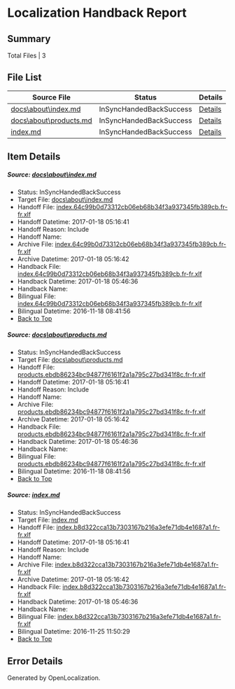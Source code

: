 # <a name='report-top'></a> Localization Handback Report

## Summary
 Total Files | 3

## File List
 Source File | Status | Details 
 ----------- | ------ | ------- 
 [docs\about\index.md](https://github.com/dotnet/docs/blob/7de873f244ac36ba0cafb5140a5405db437a40a6/docs/about/index.md) | InSyncHandedBackSuccess | [Details](#bb92a0edaedc425ccbc866fbb8c6652a1bf32a5128)
 [docs\about\products.md](https://github.com/dotnet/docs/blob/7de873f244ac36ba0cafb5140a5405db437a40a6/docs/about/products.md) | InSyncHandedBackSuccess | [Details](#3b444547c18c2e0dcace7a58b3c91cb3870c1de529)
 [index.md](https://github.com/dotnet/docs/blob/c8b9e166a49c86dcabfa89887db1dce3a8e45f4f/index.md) | InSyncHandedBackSuccess | [Details](#d8b2def6b766aa1af9318fe5b0620f4db4a2ee437391)

## Item Details
##### <a name='bb92a0edaedc425ccbc866fbb8c6652a1bf32a5128'></a> Source: [docs\about\index.md](https://github.com/dotnet/docs/blob/7de873f244ac36ba0cafb5140a5405db437a40a6/docs/about/index.md)
* Status: InSyncHandedBackSuccess
* Target File: [docs\about\index.md](https://github.com/dotnet/docs.fr-fr/blob/85c37d0403db0e7d31c5c6fd163ea6019a796943/docs/about/index.md)
* Handoff File: [index.64c99b0d73312cb06eb68b34f3a937345fb389cb.fr-fr.xlf](https://github.com/dotnet/docs.handoff/blob/b1c6a3825bcd40b75cd3a8a51daebd58659d71fa/ol-handoff/dotnet/docs.fr-fr/master/dotnet-core/index.64c99b0d73312cb06eb68b34f3a937345fb389cb.fr-fr.xlf)
* Handoff Datetime: 2017-01-18 05:16:41
* Handoff Reason: Include
* Handoff Name: 
* Archive File: [index.64c99b0d73312cb06eb68b34f3a937345fb389cb.fr-fr.xlf](https://github.com/dotnet/docs.handoff/blob/f032852e18dc421daf643fb4ef7fbd26cb4ff798/ol-archive/dotnet/docs.fr-fr/master/dotnet-core/index.64c99b0d73312cb06eb68b34f3a937345fb389cb.fr-fr.xlf)
* Archive Datetime: 2017-01-18 05:16:42
* Handback File: [index.64c99b0d73312cb06eb68b34f3a937345fb389cb.fr-fr.xlf](https://github.com/dotnet/docs.handback/blob/29f86cf00774ee27c8ce2d93dab47fdacc4c58e7/ol-handback/dotnet/docs.fr-fr/master/dotnet-core/index.64c99b0d73312cb06eb68b34f3a937345fb389cb.fr-fr.xlf)
* Handback Datetime: 2017-01-18 05:46:36
* Handback Name: 
* Bilingual File: [index.64c99b0d73312cb06eb68b34f3a937345fb389cb.fr-fr.xlf](https://github.com/dotnet/docs.handback/blob/e493bc47c712e1f7f9e531097c413e1ab00f69bf/ol-handback/dotnet/docs.fr-fr/master/ht-p1/index.64c99b0d73312cb06eb68b34f3a937345fb389cb.fr-fr.xlf)
* Bilingual Datetime: 2016-11-18 08:41:56
* [Back to Top](#report-top)

##### <a name='3b444547c18c2e0dcace7a58b3c91cb3870c1de529'></a> Source: [docs\about\products.md](https://github.com/dotnet/docs/blob/7de873f244ac36ba0cafb5140a5405db437a40a6/docs/about/products.md)
* Status: InSyncHandedBackSuccess
* Target File: [docs\about\products.md](https://github.com/dotnet/docs.fr-fr/blob/85c37d0403db0e7d31c5c6fd163ea6019a796943/docs/about/products.md)
* Handoff File: [products.ebdb86234bc94877f6161f2a1a795c27bd341f8c.fr-fr.xlf](https://github.com/dotnet/docs.handoff/blob/b1c6a3825bcd40b75cd3a8a51daebd58659d71fa/ol-handoff/dotnet/docs.fr-fr/master/dotnet-core/products.ebdb86234bc94877f6161f2a1a795c27bd341f8c.fr-fr.xlf)
* Handoff Datetime: 2017-01-18 05:16:41
* Handoff Reason: Include
* Handoff Name: 
* Archive File: [products.ebdb86234bc94877f6161f2a1a795c27bd341f8c.fr-fr.xlf](https://github.com/dotnet/docs.handoff/blob/f032852e18dc421daf643fb4ef7fbd26cb4ff798/ol-archive/dotnet/docs.fr-fr/master/dotnet-core/products.ebdb86234bc94877f6161f2a1a795c27bd341f8c.fr-fr.xlf)
* Archive Datetime: 2017-01-18 05:16:42
* Handback File: [products.ebdb86234bc94877f6161f2a1a795c27bd341f8c.fr-fr.xlf](https://github.com/dotnet/docs.handback/blob/29f86cf00774ee27c8ce2d93dab47fdacc4c58e7/ol-handback/dotnet/docs.fr-fr/master/dotnet-core/products.ebdb86234bc94877f6161f2a1a795c27bd341f8c.fr-fr.xlf)
* Handback Datetime: 2017-01-18 05:46:36
* Handback Name: 
* Bilingual File: [products.ebdb86234bc94877f6161f2a1a795c27bd341f8c.fr-fr.xlf](https://github.com/dotnet/docs.handback/blob/e493bc47c712e1f7f9e531097c413e1ab00f69bf/ol-handback/dotnet/docs.fr-fr/master/ht-p1/products.ebdb86234bc94877f6161f2a1a795c27bd341f8c.fr-fr.xlf)
* Bilingual Datetime: 2016-11-18 08:41:56
* [Back to Top](#report-top)

##### <a name='d8b2def6b766aa1af9318fe5b0620f4db4a2ee437391'></a> Source: [index.md](https://github.com/dotnet/docs/blob/c8b9e166a49c86dcabfa89887db1dce3a8e45f4f/index.md)
* Status: InSyncHandedBackSuccess
* Target File: [index.md](https://github.com/dotnet/docs.fr-fr/blob/85c37d0403db0e7d31c5c6fd163ea6019a796943/index.md)
* Handoff File: [index.b8d322cca13b7303167b216a3efe71db4e1687a1.fr-fr.xlf](https://github.com/dotnet/docs.handoff/blob/b1c6a3825bcd40b75cd3a8a51daebd58659d71fa/ol-handoff/dotnet/docs.fr-fr/master/dotnet-core/index.b8d322cca13b7303167b216a3efe71db4e1687a1.fr-fr.xlf)
* Handoff Datetime: 2017-01-18 05:16:41
* Handoff Reason: Include
* Handoff Name: 
* Archive File: [index.b8d322cca13b7303167b216a3efe71db4e1687a1.fr-fr.xlf](https://github.com/dotnet/docs.handoff/blob/f032852e18dc421daf643fb4ef7fbd26cb4ff798/ol-archive/dotnet/docs.fr-fr/master/dotnet-core/index.b8d322cca13b7303167b216a3efe71db4e1687a1.fr-fr.xlf)
* Archive Datetime: 2017-01-18 05:16:42
* Handback File: [index.b8d322cca13b7303167b216a3efe71db4e1687a1.fr-fr.xlf](https://github.com/dotnet/docs.handback/blob/29f86cf00774ee27c8ce2d93dab47fdacc4c58e7/ol-handback/dotnet/docs.fr-fr/master/dotnet-core/index.b8d322cca13b7303167b216a3efe71db4e1687a1.fr-fr.xlf)
* Handback Datetime: 2017-01-18 05:46:36
* Handback Name: 
* Bilingual File: [index.b8d322cca13b7303167b216a3efe71db4e1687a1.fr-fr.xlf](https://github.com/dotnet/docs.handback/blob/b2fabbd258d74b0b94ca8d2392d1f82c33b8be83/ol-handback/dotnet/docs.fr-fr/master/ht-p1/index.b8d322cca13b7303167b216a3efe71db4e1687a1.fr-fr.xlf)
* Bilingual Datetime: 2016-11-25 11:50:29
* [Back to Top](#report-top)


## Error Details

Generated by OpenLocalization.
